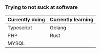 ### Trying to not suck at software


| Currently doing  | Currently learning |
| ---------------- |  ----------------  |
| Typescript       | Golang             |
| PHP              | Rust               |
| MYSQL            |                    |
